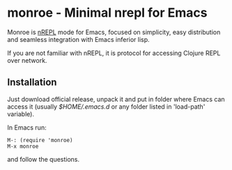 # monroe - Minimal nrepl for Emacs

Monroe is [nREPL](https://github.com/clojure/tools.nrepl) mode for
Emacs, focused on simplicity, easy distribution and seamless
integration with Emacs inferior lisp.

If you are not familiar with nREPL, it is protocol for accessing
Clojure REPL over network.

## Installation

Just download official release, unpack it and put in folder where
Emacs can access it (usually *$HOME/.emacs.d* or any folder listed in
'load-path' variable).

In Emacs run:

```
M-: (require 'monroe)
M-x monroe
```
and follow the questions.
